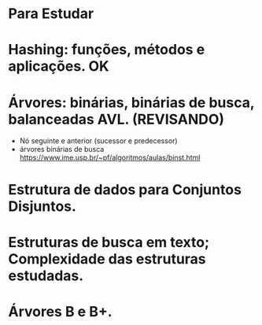 # Para Estudar

# Hashing: funções, métodos e aplicações. OK

# Árvores: binárias, binárias de busca, balanceadas AVL. (REVISANDO)
- Nó seguinte e anterior (sucessor e predecessor)
- árvores binárias de busca https://www.ime.usp.br/~pf/algoritmos/aulas/binst.html
# Estrutura de dados para Conjuntos Disjuntos.

# Estruturas de busca em texto; Complexidade das estruturas estudadas.

# Árvores B e B+.